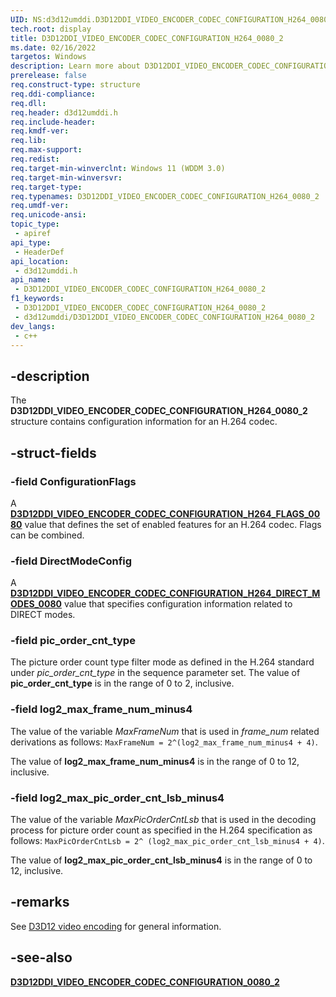 ```yaml
---
UID: NS:d3d12umddi.D3D12DDI_VIDEO_ENCODER_CODEC_CONFIGURATION_H264_0080_2
tech.root: display
title: D3D12DDI_VIDEO_ENCODER_CODEC_CONFIGURATION_H264_0080_2
ms.date: 02/16/2022 
targetos: Windows
description: Learn more about D3D12DDI_VIDEO_ENCODER_CODEC_CONFIGURATION_H264_0080_2
prerelease: false
req.construct-type: structure
req.ddi-compliance: 
req.dll: 
req.header: d3d12umddi.h
req.include-header: 
req.kmdf-ver: 
req.lib: 
req.max-support: 
req.redist: 
req.target-min-winverclnt: Windows 11 (WDDM 3.0)
req.target-min-winversvr: 
req.target-type: 
req.typenames: D3D12DDI_VIDEO_ENCODER_CODEC_CONFIGURATION_H264_0080_2
req.umdf-ver: 
req.unicode-ansi: 
topic_type:
 - apiref
api_type:
 - HeaderDef
api_location:
 - d3d12umddi.h
api_name:
 - D3D12DDI_VIDEO_ENCODER_CODEC_CONFIGURATION_H264_0080_2
f1_keywords:
 - D3D12DDI_VIDEO_ENCODER_CODEC_CONFIGURATION_H264_0080_2
 - d3d12umddi/D3D12DDI_VIDEO_ENCODER_CODEC_CONFIGURATION_H264_0080_2
dev_langs:
 - c++
---
```


## -description

The **D3D12DDI_VIDEO_ENCODER_CODEC_CONFIGURATION_H264_0080_2** structure contains configuration information for an H.264 codec.

## -struct-fields

### -field ConfigurationFlags

A [**D3D12DDI_VIDEO_ENCODER_CODEC_CONFIGURATION_H264_FLAGS_0080**](ne-d3d12umddi-d3d12ddi_video_encoder_codec_configuration_h264_flags_0080.md) value that defines the set of enabled features for an H.264 codec. Flags can be combined.

### -field DirectModeConfig

A [**D3D12DDI_VIDEO_ENCODER_CODEC_CONFIGURATION_H264_DIRECT_MODES_0080**](ne-d3d12umddi-d3d12ddi_video_encoder_codec_configuration_h264_direct_modes_0080.md) value that specifies configuration information related to DIRECT modes.

### -field pic_order_cnt_type

The picture order count type filter mode as defined in the H.264 standard under *pic_order_cnt_type* in the sequence parameter set. The value of **pic_order_cnt_type** is in the range of 0 to 2, inclusive.

### -field log2_max_frame_num_minus4

The value of the variable *MaxFrameNum* that is used in *frame_num* related derivations as follows: ``` MaxFrameNum = 2^(log2_max_frame_num_minus4 + 4) ```.

The value of **log2_max_frame_num_minus4** is in the range of 0 to 12, inclusive.

### -field log2_max_pic_order_cnt_lsb_minus4

The value of the variable *MaxPicOrderCntLsb* that is used in the decoding process for picture order count as specified in the H.264 specification as follows: ```MaxPicOrderCntLsb = 2^ (log2_max_pic_order_cnt_lsb_minus4 + 4)```.

The value of **log2_max_pic_order_cnt_lsb_minus4** is in the range of 0 to 12, inclusive.

## -remarks

See [D3D12 video encoding](/windows-hardware/drivers/display/video-encoding-d3d12) for general information.

## -see-also

[**D3D12DDI_VIDEO_ENCODER_CODEC_CONFIGURATION_0080_2**](ns-d3d12umddi-d3d12ddi_video_encoder_codec_configuration_0080_2.md)
